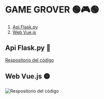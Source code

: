 # GAME GROVER 🟢🎮🟢
1. [Api Flask.py](#api-flask.py) 
2. [Web Vue.js](#web-vue.js)

## Api Flask.py 🐍
[Respositorio del código](https://github.com/Reto-Tienda-Online/api_flask)
## Web Vue.js 🟡 
![Respositorio del código](https://github.com/Reto-Tienda-Online/tiendaOnline)
